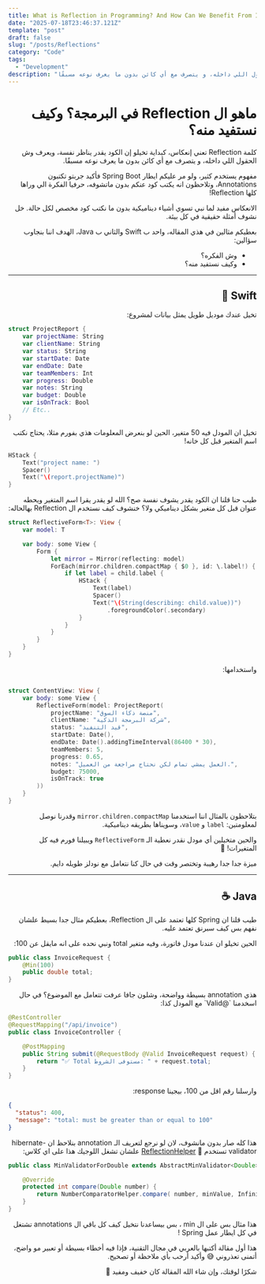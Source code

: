 ```yaml
---
title: What is Reflection in Programming? And How Can We Benefit From It?
date: "2025-07-18T23:46:37.121Z"
template: "post"
draft: false
slug: "/posts/Reflections"
category: "Code"
tags:
  - "Development"
description: "كبداية تخيلو إن الكود يقدر يناظر نفسة، ويعرف وش الحقول اللي داخله، و يتصرف مع أي كائن بدون ما يعرف نوعه مسبقًا"
---
```


<!-- Open Graph  -->
<meta property="og:type" content="article" />
<meta property="og:url" content="https://www.lulwah.com/posts/Reflections" />
<meta property="og:title" content="What is Reflection in Programming? And How Can We Benefit From It?" />
<meta property="og:description" content="كبداية تخيلو إن الكود يقدر يناظر نفسة، ويعرف وش الحقول اللي داخله، و يتصرف مع أي كائن بدون ما يعرف نوعه مسبقًا" />
<meta property="og:image" content="https://media.geeksforgeeks.org/wp-content/uploads/20220110121120/javalang.jpg" />
<meta property="og:image:width" content="1200" />
<meta property="og:image:height" content="630" />
<meta property="og:site_name" content="Lulwah Almisfer" />
<meta property="og:locale" content="ar_AR" />

<!-- Twitter -->
<meta property="twitter:card" content="summary_large_image" />
<meta property="twitter:url" content="https://www.lulwah.com/posts/Reflections" />
<meta property="twitter:title" content="What is Reflection in Programming? And How Can We Benefit From It?" />
<meta property="twitter:description" content="كبداية تخيلو إن الكود يقدر يناظر نفسة، ويعرف وش الحقول اللي داخله، و يتصرف مع أي كائن بدون ما يعرف نوعه مسبقًا" />
<meta property="twitter:image" content="https://media.geeksforgeeks.org/wp-content/uploads/20220110121120/javalang.jpg" />

<!-- Additional meta tags for better SEO and social sharing -->
<meta name="author" content="Lulwah Almisfer" />
<meta name="robots" content="index, follow" />
<meta property="article:published_time" content="2025-07-18T23:46:37.121Z" />
<meta property="article:section" content="Code" />
<meta property="article:tag" content="Development" />

<div dir="rtl" align="right">


# ماهو ال Reflection في البرمجة؟ وكيف نستفيد منه؟ 

كلمة Reflection تعني إنعكاس، كبداية تخيلو إن الكود يقدر يناظر نفسة، ويعرف وش الحقول اللي داخله، و يتصرف مع أي كائن بدون ما يعرف نوعه مسبقًا. 

مفهوم يستخدم كثير، ولو مر عليكم ايطار Spring Boot فأكيد جربتو تكتبون Annotations، وتلاحظون انه يكتب كود عنكم بدون ماتشوفه، حرفيا الفكرة الي وراها كلها Reflection! 

الانعكاس مفيد لما نبي تسوي أشياء ديناميكية بدون ما نكتب كود مخصص لكل حالة. خل نشوف أمثلة حقيقية في كل بيئة.

بعطيكم مثالين في هذي المقاله، واحد ب Swift والثاني ب Java، الهدف اننا بنجاوب سؤالين:  
- وش الفكره؟  
- وكيف نستفيد منه؟ 

---

## Swift 🍎

تخيل عندك موديل طويل يمثل بيانات لمشروع:
<div dir="ltr" align="left">

```swift
struct ProjectReport {
    var projectName: String
    var clientName: String
    var status: String
    var startDate: Date
    var endDate: Date
    var teamMembers: Int
    var progress: Double
    var notes: String
    var budget: Double
    var isOnTrack: Bool
    // Etc..
}
```
</div>
تخيل ان المودل فيه 50 متغير، الحين لو بنعرض المعلومات هذي بفورم مثلا، يحتاج نكتب اسم المتغير قبل كل خانه!
<div dir="ltr" align="left">

```swift
HStack {
    Text("project name: ")
    Spacer()
    Text("\(report.projectName)")
}
```
</div>

طيب حنا قلنا ان الكود يقدر يشوف نفسة صح؟ الله لو يقدر يقرا اسم المتغير ويحطه عنوان قبل كل متغير بشكل ديناميكي ولا؟ خنشوف كيف نستخدم ال Reflection بهالحاله:

<div dir="ltr" align="left">

```swift
struct ReflectiveForm<T>: View {
    var model: T

    var body: some View {
        Form {
            let mirror = Mirror(reflecting: model)
            ForEach(mirror.children.compactMap { $0 }, id: \.label!) { child in
                if let label = child.label {
                    HStack {
                        Text(label)
                        Spacer()
                        Text("\(String(describing: child.value))")
                            .foregroundColor(.secondary)
                    }
                }
            }
        }
    }
}
```
</div>

واستخدامها:

<div dir="ltr" align="left">

```swift

struct ContentView: View {
    var body: some View {
        ReflectiveForm(model: ProjectReport(
            projectName: "منصة ذكاء السوق",
            clientName: "شركة البرمجة الذكية",
            status: "قيد التنفيذ",
            startDate: Date(),
            endDate: Date().addingTimeInterval(86400 * 30),
            teamMembers: 5,
            progress: 0.65,
            notes: "العمل يمشي تمام لكن نحتاج مراجعة من العميل.",
            budget: 75000,
            isOnTrack: true
        ))
    }
}
```
</div>

بتلاحظون بالمثال اننا استخدمنا `mirror.children.compactMap` وقدرنا نوصل لمعلومتين: `label` و `value`، وسويناها بطريقه ديناميكية.

والحين متخيلين أي مودل نقدر نعطية الـ `ReflectiveForm` ويبيلنا فورم فيه كل المتغيرات! 🥳

ميزة جدا جدا رهيبة وتختصر وقت في حال كنا نتعامل مع نودلز طويله دايم.

---

## Java ☕️

طيب قلنا ان Spring كلها تعتمد على ال Reflection، بعطيكم مثال جدا بسيط علشان نفهم بس كيف سبرنق تعتمد عليه.

الحين تخيلو ان عندنا مودل فاتورة، وفيه متغير total ونبي نحده على انه مايقل عن 100:

<div dir="ltr" align="left">

```java
public class InvoiceRequest {
    @Min(100)
    public double total;
}
```
</div>
هذي annotation بسيطة وواضحة، وشلون جافا عرفت تتعامل مع الموضوع؟ في حال اسخدمنا `@Valid` مع المودل كذا:

<div dir="ltr" align="left">

```java
@RestController
@RequestMapping("/api/invoice")
public class InvoiceController {

    @PostMapping
    public String submit(@RequestBody @Valid InvoiceRequest request) {
        return "✅ Total مستوفى الشروط: " + request.total;
    }
}
```
</div>

وارسلنا رقم اقل من 100، بيجينا response:

<div dir="ltr" align="left">

```json
{
  "status": 400,
  "message": "total: must be greater than or equal to 100"
}
```
</div>

هذا كله صار بدون مانشوف، لان لو نرجع لتعريف الـ annotation بنلاحظ ان hibernate-validator تستخدم 🔗 [ReflectionHelper](https://github.com/hibernate/hibernate-validator/blob/main/engine/src/main/java/org/hibernate/validator/internal/engine/ValidatorImpl.java)
 علشان تشغل اللوجيك هذا على اي كلاس:

<div dir="ltr" align="left">

```java
public class MinValidatorForDouble extends AbstractMinValidator<Double> {

    @Override
    protected int compare(Double number) {
        return NumberComparatorHelper.compare( number, minValue, InfinityNumberComparatorHelper.LESS_THAN );
    }
}
```
</div>


هذا مثال بس على ال min ، بس بيساعدنا نتخيل كيف كل باقي ال annotations تشتغل في كل ايطار عمل Spring ! 


هذا أول مقالة أكتبها بالعربي في مجال التقنية،
فإذا فيه أخطاء بسيطة أو تعبير مو واضح، أتمنى تعذروني 😅
وأكيد أرحب بأي ملاحظة أو تصحيح.

شكرًا لوقتك، وإن شاء الله المقالة كان خفيف ومفيد 🥳


</div>
